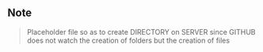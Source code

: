 ## Note
> Placeholder file so as to create DIRECTORY on SERVER since GITHUB does not watch the creation of folders but the creation of files